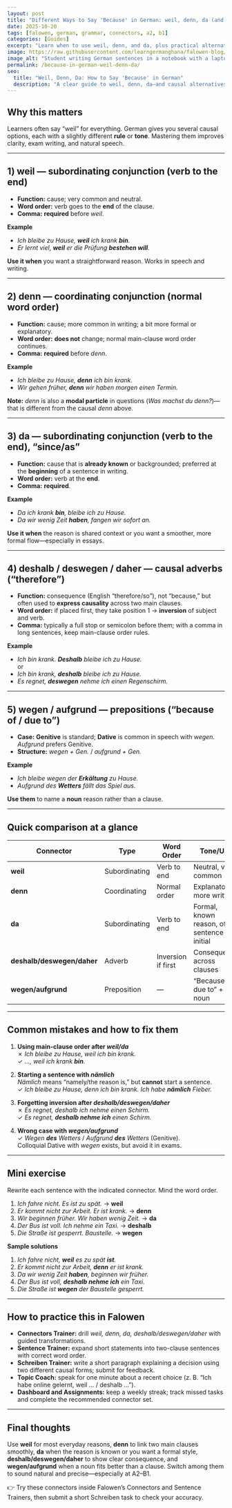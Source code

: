 ```yaml
---
layout: post
title: "Different Ways to Say 'Because' in German: weil, denn, da (and more)"
date: 2025-10-20
tags: [falowen, german, grammar, connectors, a2, b1]
categories: [Guides]
excerpt: "Learn when to use weil, denn, and da, plus practical alternatives like wegen, aufgrund, and deshalb/deswegen. Clear rules, examples, and quick practice."
image: https://raw.githubusercontent.com/learngermanghana/falowen-blog/main/photos/pexels-saeed-chembea-1063286943-32719717.jpg
image_alt: "Student writing German sentences in a notebook with a laptop on a desk"
permalink: /because-in-german-weil-denn-da/
seo:
  title: "Weil, Denn, Da: How to Say 'Because' in German"
  description: "A clear guide to weil, denn, da—and causal alternatives like wegen, aufgrund, and deshalb/deswegen—with rules, examples, and a short exercise."
---
```


## Why this matters
Learners often say “weil” for everything. German gives you several causal options, each with a slightly different **rule** or **tone**. Mastering them improves clarity, exam writing, and natural speech.

---

## 1) **weil** — subordinating conjunction (verb to the end)
- **Function:** cause; very common and neutral.
- **Word order:** verb goes to the **end** of the clause.
- **Comma:** **required** before *weil*.

**Example**
- *Ich bleibe zu Hause, **weil** ich krank **bin**.*
- *Er lernt viel, **weil** er die Prüfung **bestehen will**.*

**Use it when** you want a straightforward reason. Works in speech and writing.

---

## 2) **denn** — coordinating conjunction (normal word order)
- **Function:** cause; more common in writing; a bit more formal or explanatory.
- **Word order:** **does not** change; normal main-clause word order continues.
- **Comma:** **required** before *denn*.

**Example**
- *Ich bleibe zu Hause, **denn** ich bin krank.*
- *Wir gehen früher, **denn** wir haben morgen einen Termin.*

**Note:** *denn* is also a **modal particle** in questions (*Was machst du denn?*)—that is different from the causal *denn* above.

---

## 3) **da** — subordinating conjunction (verb to the end), “since/as”
- **Function:** cause that is **already known** or backgrounded; preferred at the **beginning** of a sentence in writing.
- **Word order:** verb at the **end**.
- **Comma:** **required**.

**Example**
- *Da ich krank **bin**, bleibe ich zu Hause.*
- *Da wir wenig Zeit **haben**, fangen wir sofort an.*

**Use it when** the reason is shared context or you want a smoother, more formal flow—especially in essays.

---

## 4) **deshalb / deswegen / daher** — causal adverbs (“therefore”)
- **Function:** consequence (English “therefore/so”), not “because,” but often used to **express causality** across two main clauses.
- **Word order:** if placed first, they take position 1 → **inversion** of subject and verb.
- **Comma:** typically a full stop or semicolon before them; with a comma in long sentences, keep main-clause order rules.

**Example**
- *Ich bin krank. **Deshalb** bleibe ich zu Hause.*  
  or  
- *Ich bin krank, **deshalb** bleibe ich zu Hause.*  
- *Es regnet, **deswegen** nehme ich einen Regenschirm.*

---

## 5) **wegen / aufgrund** — prepositions (“because of / due to”)
- **Case:** **Genitive** is standard; **Dative** is common in speech with *wegen*. *Aufgrund* prefers Genitive.
- **Structure:** *wegen + Gen.* / *aufgrund + Gen.*

**Example**
- *Ich bleibe wegen der **Erkältung** zu Hause.*  
- *Aufgrund des **Wetters** fällt das Spiel aus.*

**Use them** to name a **noun** reason rather than a clause.

---

## Quick comparison at a glance

| Connector | Type | Word Order | Tone/Use |
|---|---|---|---|
| **weil** | Subordinating | Verb to end | Neutral, very common |
| **denn** | Coordinating | Normal order | Explanatory, more written |
| **da** | Subordinating | Verb to end | Formal, known reason, often sentence-initial |
| **deshalb/deswegen/daher** | Adverb | Inversion if first | Consequence across clauses |
| **wegen/aufgrund** | Preposition | — | “Because of / due to” + noun |

---

## Common mistakes and how to fix them

1. **Using main-clause order after *weil/da***  
   ✗ *Ich bleibe zu Hause, weil ich bin krank.*  
   ✓ *…, weil ich krank **bin**.*

2. **Starting a sentence with *nämlich***  
   *Nämlich* means “namely/the reason is,” but **cannot** start a sentence.  
   ✓ *Ich bleibe zu Hause, denn ich bin krank. Ich habe **nämlich** Fieber.*

3. **Forgetting inversion after *deshalb/deswegen/daher***  
   ✗ *Es regnet, deshalb ich nehme einen Schirm.*  
   ✓ *Es regnet, **deshalb nehme ich** einen Schirm.*

4. **Wrong case with *wegen/aufgrund***  
   ✓ *Wegen **des** Wetters* / *Aufgrund **des** Wetters* (Genitive).  
   Colloquial Dative with *wegen* exists, but avoid it in exams.

---

## Mini exercise

Rewrite each sentence with the indicated connector. Mind the word order.

1) *Ich fahre nicht. Es ist zu spät.* → **weil**  
2) *Er kommt nicht zur Arbeit. Er ist krank.* → **denn**  
3) *Wir beginnen früher. Wir haben wenig Zeit.* → **da**  
4) *Der Bus ist voll. Ich nehme ein Taxi.* → **deshalb**  
5) *Die Straße ist gesperrt. Baustelle.* → **wegen**

**Sample solutions**

1) *Ich fahre nicht, **weil** es zu spät **ist**.*  
2) *Er kommt nicht zur Arbeit, **denn** er ist krank.*  
3) *Da wir wenig Zeit **haben**, beginnen wir früher.*  
4) *Der Bus ist voll, **deshalb nehme ich** ein Taxi.*  
5) *Die Straße ist **wegen** der Baustelle gesperrt.*

---

## How to practice this in Falowen

- **Connectors Trainer:** drill *weil, denn, da, deshalb/deswegen/daher* with guided transformations.  
- **Sentence Trainer:** expand short statements into two-clause sentences with correct word order.  
- **Schreiben Trainer:** write a short paragraph explaining a decision using two different causal forms; submit for feedback.  
- **Topic Coach:** speak for one minute about a recent choice (z. B. “Ich habe online gelernt, weil … / deshalb …”).  
- **Dashboard and Assignments:** keep a weekly streak; track missed tasks and complete the recommended connector set.

---

## Final thoughts
Use **weil** for most everyday reasons, **denn** to link two main clauses smoothly, **da** when the reason is known or you want a formal style, **deshalb/deswegen/daher** to show clear consequence, and **wegen/aufgrund** when a noun fits better than a clause. Switch among them to sound natural and precise—especially at A2–B1.

👉 Try these connectors inside Falowen’s Connectors and Sentence Trainers, then submit a short Schreiben task to check your accuracy.
